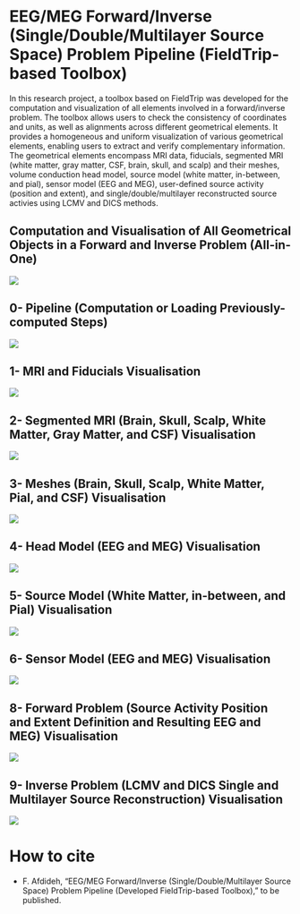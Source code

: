 # EEG/MEG Forward/Inverse (Single/Double/Multilayer Source Space) Problem Pipeline (FieldTrip-based Toolbox)
In this research project, a toolbox based on FieldTrip was developed for the computation and visualization of all elements involved in a forward/inverse problem. The toolbox allows users to check the consistency of coordinates and units, as well as alignments across different geometrical elements. It provides a homogeneous and uniform visualization of various geometrical elements, enabling users to extract and verify complementary information. The geometrical elements encompass MRI data, fiducials, segmented MRI (white matter, gray matter, CSF, brain, skull, and scalp) and their meshes, volume conduction head model, source model (white matter, in-between, and pial), sensor model (EEG and MEG), user-defined source activity (position and extent), and single/double/multilayer reconstructed source activies using LCMV and DICS methods.

## Computation and Visualisation of All Geometrical Objects in a Forward and Inverse Problem (All-in-One)
![](/ppt/EEG-MEG-MRI-Forward-Inverse-Problem-Toolbox-1-9.gif)

## 0- Pipeline (Computation or Loading Previously-computed Steps)
![](/ppt/EEG-MEG-MRI-Forward-Inverse-Problem-Toolbox.gif)

## 1- MRI and Fiducials Visualisation
![](/ppt/EEG-MEG-MRI-Forward-Inverse-Problem-Toolbox-1-MRI.gif)

## 2- Segmented MRI (Brain, Skull, Scalp, White Matter, Gray Matter, and CSF) Visualisation
![](/ppt/EEG-MEG-MRI-Forward-Inverse-Problem-Toolbox-2-SegmentedMRI.gif)

## 3- Meshes (Brain, Skull, Scalp, White Matter, Pial, and CSF) Visualisation
![](/ppt/EEG-MEG-MRI-Forward-Inverse-Problem-Toolbox-3-Mesh.gif)

## 4- Head Model (EEG and MEG) Visualisation
![](/ppt/EEG-MEG-MRI-Forward-Inverse-Problem-Toolbox-4-HeadModel.gif)

## 5- Source Model (White Matter, in-between, and Pial) Visualisation
![](/ppt/EEG-MEG-MRI-Forward-Inverse-Problem-Toolbox-5-SourceModel.gif)

## 6- Sensor Model (EEG and MEG) Visualisation
![](/ppt/EEG-MEG-MRI-Forward-Inverse-Problem-Toolbox-6-SensorModel.gif)

## 8- Forward Problem (Source Activity Position and Extent Definition and Resulting EEG and MEG) Visualisation
![](/ppt/EEG-MEG-MRI-Forward-Inverse-Problem-Toolbox-8-ForwardProblem.gif)

## 9- Inverse Problem (LCMV and DICS Single and Multilayer Source Reconstruction) Visualisation
![](/ppt/EEG-MEG-MRI-Forward-Inverse-Problem-Toolbox-9-InverseProblem.gif)

# How to cite
* F. Afdideh, “EEG/MEG Forward/Inverse (Single/Double/Multilayer Source Space) Problem Pipeline (Developed FieldTrip-based Toolbox),” to be published.

